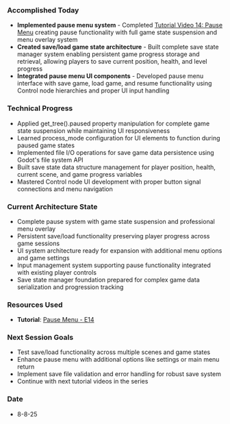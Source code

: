 ### Accomplished Today
- **Implemented pause menu system** - Completed [Tutorial Video 14: Pause Menu](https://www.youtube.com/watch?v=D57Q-8W9qNE&list=PLfcCiyd_V9GH8M9xd_QKlyU8jryGcy3Xa&index=15) creating pause functionality with full game state suspension and menu overlay system
- **Created save/load game state architecture** - Built complete save state manager system enabling persistent game progress storage and retrieval, allowing players to save current position, health, and level progress
- **Integrated pause menu UI components** - Developed pause menu interface with save game, load game, and resume functionality using Control node hierarchies and proper UI input handling
### Technical Progress
- Applied get_tree().paused property manipulation for complete game state suspension while maintaining UI responsiveness
- Learned process_mode configuration for UI elements to function during paused game states
- Implemented file I/O operations for save game data persistence using Godot's file system API
- Built save state data structure management for player position, health, current scene, and game progress variables
- Mastered Control node UI development with proper button signal connections and menu navigation
### Current Architecture State
- Complete pause system with game state suspension and professional menu overlay
- Persistent save/load functionality preserving player progress across game sessions
- UI system architecture ready for expansion with additional menu options and game settings
- Input management system supporting pause functionality integrated with existing player controls
- Save state manager foundation prepared for complex game data serialization and progression tracking
### Resources Used
- **Tutorial**: [Pause Menu - E14](https://www.youtube.com/watch?v=D57Q-8W9qNE&list=PLfcCiyd_V9GH8M9xd_QKlyU8jryGcy3Xa&index=15)
### Next Session Goals
- Test save/load functionality across multiple scenes and game states
- Enhance pause menu with additional options like settings or main menu return
- Implement save file validation and error handling for robust save system
- Continue with next tutorial videos in the series
### Date
- 8-8-25